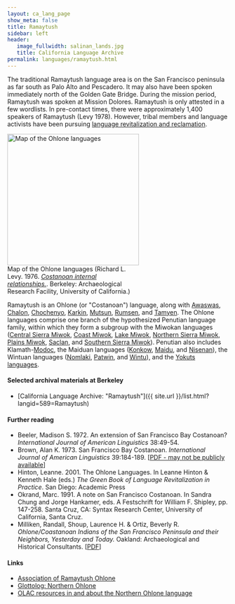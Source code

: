 ```yaml
---
layout: ca_lang_page
show_meta: false
title: Ramaytush
sidebar: left
header:
   image_fullwidth: salinan_lands.jpg
   title: California Language Archive
permalink: languages/ramaytush.html
---
```


The traditional Ramaytush language area is on the San Francisco peninsula as far south as Palo Alto and Pescadero. It may also have been spoken immediately north of the Golden Gate Bridge. During the mission period, Ramaytush was spoken at Mission Dolores. Ramaytush is only attested in a few wordlists. In pre-contact times, there were approximately 1,400 speakers of Ramaytush (Levy 1978). However, tribal members and language activists have been pursuing [language revitalization and reclamation](https://www.ramaytush.com/about.html).

<div class="image fit right" style="width: 300px;">
<a href="https://berkeley.box.com/v/ohlone-languages-map"><img alt="Map of the Ohlone languages" src="{{ site.urlimg }}/ohlone-languages-map-small.jpg" width="300px"/></a>
<div class="caption">
Map of the Ohlone languages (Richard L. Levy. 1976. <a href="http://dpg.lib.berkeley.edu/webdb/anthpubs/search?all=&amp;volumeid=66&amp;item=1"><em>Costanoan internal relationships.</em></a>. Berkeley: Archaeological Research Facility, University of California.)
</div>
</div>

Ramaytush is an Ohlone (or "Costanoan") language, along with [Awaswas](awaswas.html), [Chalon](chalon.html), [Chochenyo](chochenyo.html), [Karkin](karkin.html), [Mutsun](mutsun.html), [Rumsen](rumsen.html), and [Tamyen](tamyen.html). The Ohlone languages comprise one branch of the hypothesized Penutian language family, within which they form a subgroup with the Miwokan languages ([Central Sierra Miwok](central-sierra-miwok.html), [Coast Miwok](coast-miwok.html), [Lake Miwok](lake-miwok.html), [Northern Sierra Miwok](northern-sierra-miwok.html), [Plains Miwok](plains-miwok.html), [Saclan](saclan.html), and [Southern Sierra Miwok](southern-sierra-miwok.html)). Penutian also includes Klamath-[Modoc](modoc.html), the Maiduan languages ([Konkow](konkow.html), [Maidu](maidu.html), and [Nisenan](nisenan.html)), the Wintuan languages ([Nomlaki](nomlaki.html), [Patwin](patwin.html), and [Wintu](wintu.html)), and the [Yokuts languages](yokuts.html).

#### Selected archival materials at Berkeley

* [California Language Archive: "Ramaytush"]({{ site.url }}/list.html?langid=589=Ramaytush)

#### Further reading

* Beeler, Madison S. 1972. An extension of San Francisco Bay Costanoan? *International Journal of American Linguistics* 38:49-54.
* Brown, Alan K. 1973. San Francisco Bay Costanoan. *International Journal of American Linguistics* 39:184-189. [[PDF - may not be publicly available](https://www.journals.uchicago.edu/doi/10.1086/465263)]
* Hinton, Leanne. 2001. The Ohlone Languages. In Leanne Hinton &amp; Kenneth Hale (eds.) *The Green Book of Language Revitalization in Practice*. San Diego: Academic Press
* Okrand, Marc. 1991. A note on San Francisco Costanoan. In Sandra Chung  and Jorge Hankamer, eds. A Festschrift for William F. Shipley, pp. 147-258. Santa Cruz, CA: Syntax Research Center, University of California, Santa Cruz.
* Milliken, Randall, Shoup, Laurence H. &amp; Ortiz, Beverly R. *Ohlone/Coastanoan Indians of the San Francisco Peninsula and their Neighbors, Yesterday and Today.* Oakland: Archaeological and Historical Consultants. [[PDF](https://www.ci.benicia.ca.us/vertical/sites/%7BF991A639-AAED-4E1A-9735-86EA195E2C8D%7D/uploads/Milliken_Shoup_Ortiz_2009.pdf)]

#### Links

* [Association of Ramaytush Ohlone](https://www.ramaytush.com/)
* [Glottolog: Northern Ohlone](https://glottolog.org/resource/languoid/id/nort2969)
* [OLAC resources in and about the Northern Ohlone language](http://www.language-archives.org/language/cst)

